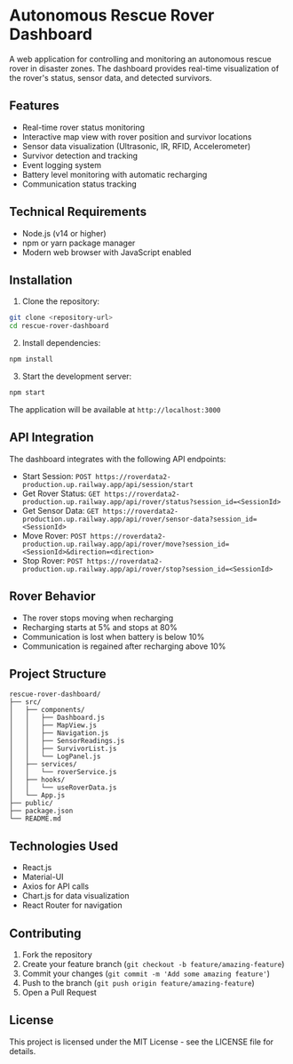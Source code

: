 # Autonomous Rescue Rover Dashboard

A web application for controlling and monitoring an autonomous rescue rover in disaster zones. The dashboard provides real-time visualization of the rover's status, sensor data, and detected survivors.

## Features

- Real-time rover status monitoring
- Interactive map view with rover position and survivor locations
- Sensor data visualization (Ultrasonic, IR, RFID, Accelerometer)
- Survivor detection and tracking
- Event logging system
- Battery level monitoring with automatic recharging
- Communication status tracking

## Technical Requirements

- Node.js (v14 or higher)
- npm or yarn package manager
- Modern web browser with JavaScript enabled

## Installation

1. Clone the repository:
```bash
git clone <repository-url>
cd rescue-rover-dashboard
```

2. Install dependencies:
```bash
npm install
```

3. Start the development server:
```bash
npm start
```

The application will be available at `http://localhost:3000`

## API Integration

The dashboard integrates with the following API endpoints:

- Start Session: `POST https://roverdata2-production.up.railway.app/api/session/start`
- Get Rover Status: `GET https://roverdata2-production.up.railway.app/api/rover/status?session_id=<SessionId>`
- Get Sensor Data: `GET https://roverdata2-production.up.railway.app/api/rover/sensor-data?session_id=<SessionId>`
- Move Rover: `POST https://roverdata2-production.up.railway.app/api/rover/move?session_id=<SessionId>&direction=<direction>`
- Stop Rover: `POST https://roverdata2-production.up.railway.app/api/rover/stop?session_id=<SessionId>`

## Rover Behavior

- The rover stops moving when recharging
- Recharging starts at 5% and stops at 80%
- Communication is lost when battery is below 10%
- Communication is regained after recharging above 10%

## Project Structure

```
rescue-rover-dashboard/
├── src/
│   ├── components/
│   │   ├── Dashboard.js
│   │   ├── MapView.js
│   │   ├── Navigation.js
│   │   ├── SensorReadings.js
│   │   ├── SurvivorList.js
│   │   └── LogPanel.js
│   ├── services/
│   │   └── roverService.js
│   ├── hooks/
│   │   └── useRoverData.js
│   └── App.js
├── public/
├── package.json
└── README.md
```

## Technologies Used

- React.js
- Material-UI
- Axios for API calls
- Chart.js for data visualization
- React Router for navigation

## Contributing

1. Fork the repository
2. Create your feature branch (`git checkout -b feature/amazing-feature`)
3. Commit your changes (`git commit -m 'Add some amazing feature'`)
4. Push to the branch (`git push origin feature/amazing-feature`)
5. Open a Pull Request

## License

This project is licensed under the MIT License - see the LICENSE file for details.
